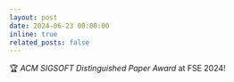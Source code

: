 ```yaml
---
layout: post
date: 2024-06-23 00:00:00
inline: true
related_posts: false
---
```


:trophy: *ACM SIGSOFT Distinguished Paper Award* at FSE 2024!
